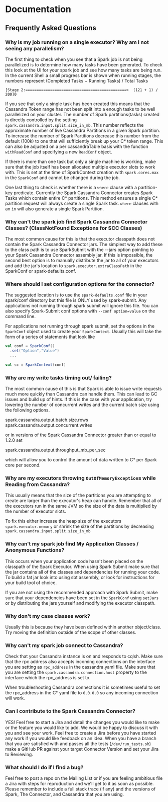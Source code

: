 # Documentation

## Frequently Asked Questions

### Why is my job running on a single executor? Why am I not seeing any parallelism?

The first thing to check when you see that a Spark job is not being parallelized is to
determine how many tasks have been generated. To check this look at the UI for your spark
job and see how many tasks are being run. In the current Shell a small progress bar is shown
when running stages, the numbers represent (Completed Tasks + Running Tasks) / Total Tasks 

    [Stage 2:=============================================>  (121 + 1) / 200]0

If you see that only a single task has been created this means that the Cassandra Token range has
not been split into a enough tasks to be well parallelized on your cluster. The number of 
Spark partitions(tasks) created is directly controlled by the setting 
`spark.cassandra.input.split.size_in_mb`.
This number reflects the approximate number of live Cassandra Partitions in a given Spark partition.
To increase the number of Spark Partitions decrease this number from the default (100k) to one that
will sufficiently break up your C* token range. This can also be adjusted on a per cassandraTable basis
with the function `withReadConf` and specifying a new `ReadConf` object.

If there is more than one task but only a single machine is working, make sure that the job itself
has been allocated multiple executor slots to work with. This is set at the time of SparkContext
creation with `spark.cores.max` in the `SparkConf` and cannot be changed during the job.

One last thing to check is whether there is a `where` clause with a partition-key predicate. Currently 
the Spark Cassandra Connector creates Spark Tasks which contain entire C* partitions. This method 
ensures a single C* partition request will always create a single Spark task. `where` clauses with
an `in` will also generate a single Spark Partition.

### Why can't the spark job find Spark Cassandra Connector Classes? (ClassNotFound Exceptions for SCC Classes)

The most common cause for this is that the executor classpath does not contain the Spark Cassandra Connector
jars. The simplest way to add these to the class path is to use SparkSubmit with the --jars option pointing
to your Spark Cassandra Connector assembly jar. If this is impossible, the second best option
is to manually distribute the jar to all of your executors and add the jar's location to `spark.executor.extraClassPath`
in the SparkConf or spark-defaults.conf.

### Where should I set configuration options for the connector?

The suggested location is to use the `spark-defaults.conf` file in your spark/conf directory but 
this file is ONLY used by spark-submit. Any applications not running through spark submit will ignore
this file. You can also specify Spark-Submit conf options with `--conf option=value` on the command
line.
 
For applications not running through spark submit, set the options in the `SparkConf` object used to 
create your `SparkContext`. Usually this will take the form of a series of statements that look like

```scala
val conf = SparkConf()
  .set("Option","Value")
  ...
  
val sc = SparkContext(conf)
```

### Why are my write tasks timing out/ failing?

The most common cause of this is that Spark is able to issue write requests much more quickly than
Cassandra can handle them. This can lead to GC issues and build up of hints. If this is the case
with your application, try lowering the number of concurrent writes and the current batch size using
the following options.

   spark.cassandra.output.batch.size.rows
   spark.cassandra.output.concurrent.writes
   
or in versions of the Spark Cassandra Connector greater than or equal to  1.2.0 set

   spark.cassandra.output.throughput_mb_per_sec
   
which will allow you to control the amount of data written to C* per Spark core per second.
   
### Why are my executors throwing `OutOfMemoryException`s while Reading from Cassandra?

This usually means that the size of the partitions you are attempting to create are larger than
the executor's heap can handle. Remember that all of the executors run in the same JVM so the size
of the data is multiplied by the number of executor slots.

To fix this either increase the heap size of the executors `spark.executor.memory`
 or shrink the size of the partitions by decreasing `spark.cassandra.input.split.size_in_mb`
 
### Why can't my spark job find My Application Classes / Anonymous Functions?
 
This occurs when your application code hasn't been placed on the classpath of the Spark Executor. When using
Spark Submit make sure that the jar contains all of the classes and dependencies for running your code. 
To build a fat jar look into using sbt assembly, or look for instructions for your build tool of choice.

If you are not using the recommended approach with Spark Submit, make sure that your dependencies 
have been set in the `SparkConf` using `setJars` or by distributing the jars yourself and modifying 
the executor classpath.
 
### Why don't my case classes work? 
Usually this is because they have been defined within another object/class. Try moving the definition
outside of the scope of other classes.
 
### Why can't my spark job connect to Cassandra?

Check that your Cassandra instance is on and responds to cqlsh. Make sure that the rpc address also
accepts incoming connections on the interface you are setting as `rpc_address` in the cassandra.yaml file.
Make sure that you are setting the `spark.cassandra.connection.host` property to the interface which
the rpc_address is set to.

When troubleshooting Cassandra connections it is sometimes useful to set the rpc_address in the
C* yaml file to `0.0.0.0` so any incoming connection will work.


### Can I contribute to the Spark Cassandra Connector?

YES! Feel free to start a Jira and detail the changes you would like to make or the feature you
would like to add. We would be happy to discuss it with you and see your work. Feel free to create
 a Jira before you have started any work if you would like feedback on an idea. When you have a branch
that you are satisfied with and passes all the tests (`/dev/run_tests.sh`) make a GitHub PR against
your target Connector Version and set your Jira to Reviewing.

### What should I do if I find a bug? 

Feel free to post a repo on the Mailing List or if you are feeling ambitious file a Jira with
steps for reproduction and we'll get to it as soon as possible. Please remember to include a full
stack trace (if any) and the versions of Spark, The Connector, and Cassandra that you are using.